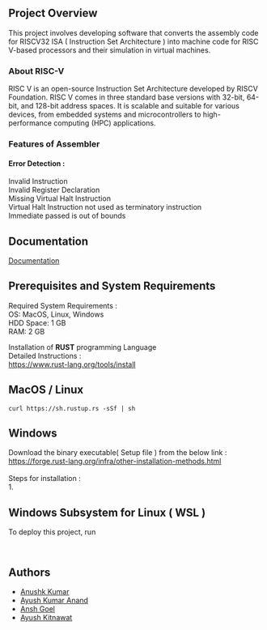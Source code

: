 
## Project Overview
This project involves developing software that converts the assembly code for RISCV32 ISA ( Instruction Set Architecture ) into machine code for RISC V-based processors and their simulation  in virtual machines. 
### About RISC-V
RISC V is an open-source Instruction Set Architecture developed by RISCV Foundation.   RISC V comes in three standard base versions with 32-bit, 64-bit, and 128-bit address spaces. It  is scalable and suitable for various devices, from embedded systems and microcontrollers to high-performance computing (HPC) applications.

### Features of Assembler
#### Error Detection : 

Invalid Instruction\
Invalid Register Declaration\
Missing Virtual Halt Instruction\
Virtual Halt Instruction not used as terminatory instruction\
Immediate passed is out of bounds


#### 

## Documentation

[Documentation](https://linktodocumentation)


## Prerequisites and System Requirements

Required System Requirements :\
OS:  MacOS, Linux, Windows\
HDD Space: 1 GB\
RAM: 2 GB


Installation of **RUST** programming Language \
Detailed Instructions :\
https://www.rust-lang.org/tools/install
## MacOS / Linux
```
curl https://sh.rustup.rs -sSf | sh
```
## Windows
Download the binary executable( Setup file ) from the below link :\
https://forge.rust-lang.org/infra/other-installation-methods.html \
\
Steps for installation :\
1.
## Windows Subsystem for Linux ( WSL )
To deploy this project, run

```bash
  
```


## Authors

- [Anushk Kumar](https://github.com/berserk-23115)
- [Ayush  Kumar Anand](https://github.com/ayushk-1801)
- [Ansh Goel](https://github.com/AnshG12)
- [Ayush Kitnawat](https://github.com/ayush-kitnawat-2023160)
